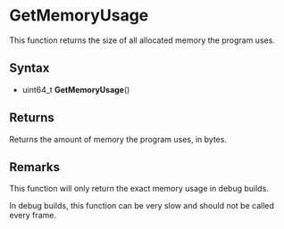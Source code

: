 # GetMemoryUsage

This function returns the size of all allocated memory the program uses.

## Syntax

- uint64_t **GetMemoryUsage**()

## Returns

Returns the amount of memory the program uses, in bytes.

## Remarks

This function will only return the exact memory usage in debug builds.

In debug builds, this function can be very slow and should not be called every frame.
